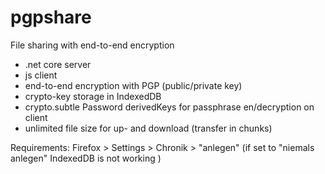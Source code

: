# pgpshare

File sharing with end-to-end encryption

- .net core server
- js client
- end-to-end encryption with PGP (public/private key)
- crypto-key storage in IndexedDB
- crypto.subtle Password derivedKeys for passphrase en/decryption on client
- unlimited file size for up- and download (transfer in chunks)



Requirements:
Firefox > Settings > Chronik > "anlegen" (if set to "niemals anlegen" IndexedDB is not working )
 





